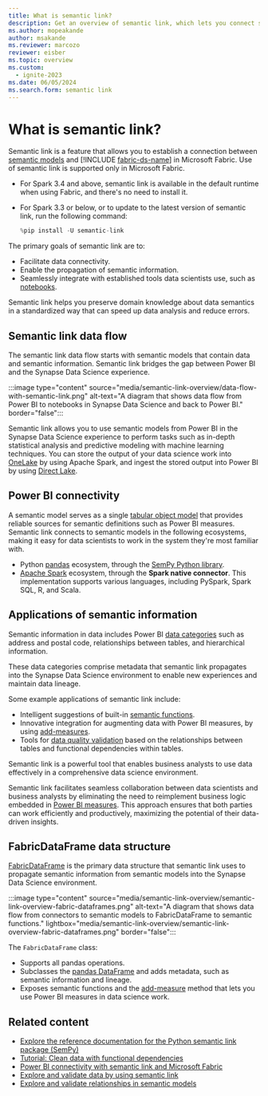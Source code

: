 ```yaml
---
title: What is semantic link?
description: Get an overview of semantic link, which lets you connect semantic models to Synapse Data Science in Microsoft Fabric.
ms.author: mopeakande
author: msakande
ms.reviewer: marcozo
reviewer: eisber
ms.topic: overview
ms.custom:
  - ignite-2023
ms.date: 06/05/2024
ms.search.form: semantic link
---
```


# What is semantic link?

Semantic link is a feature that allows you to establish a connection between [semantic models](/power-bi/connect-data/service-datasets-understand) and [!INCLUDE [fabric-ds-name](includes/fabric-ds-name.md)] in Microsoft Fabric.
Use of semantic link is supported only in Microsoft Fabric.

- For Spark 3.4 and above, semantic link is available in the default runtime when using Fabric, and there's no need to install it.
- For Spark 3.3 or below, or to update to the latest version of semantic link, run the following command:

  ```python
  %pip install -U semantic-link
  ```

The primary goals of semantic link are to:

- Facilitate data connectivity.
- Enable the propagation of semantic information.
- Seamlessly integrate with established tools data scientists use, such as [notebooks](../data-engineering/how-to-use-notebook.md).

Semantic link helps you preserve domain knowledge about data semantics in a standardized way that can speed up data analysis and reduce errors.

## Semantic link data flow

The semantic link data flow starts with semantic models that contain data and semantic information. Semantic link bridges the gap between Power BI and the Synapse Data Science experience.

:::image type="content" source="media/semantic-link-overview/data-flow-with-semantic-link.png" alt-text="A diagram that shows data flow from Power BI to notebooks in Synapse Data Science and back to Power BI." border="false":::

Semantic link allows you to use semantic models from Power BI in the Synapse Data Science experience to perform tasks such as in-depth statistical analysis and predictive modeling with machine learning techniques. You can store the output of your data science work into [OneLake](../onelake/onelake-overview.md) by using Apache Spark, and ingest the stored output into Power BI by using [Direct Lake](../fundamentals/direct-lake-overview.md).

## Power BI connectivity

A semantic model serves as a single [tabular object model](/analysis-services/tom/introduction-to-the-tabular-object-model-tom-in-analysis-services-amo) that provides reliable sources for semantic definitions such as Power BI measures. Semantic link connects to semantic models in the following ecosystems, making it easy for data scientists to work in the system they're most familiar with.

- Python [pandas](https://pandas.pydata.org/) ecosystem, through the [SemPy Python library](/python/api/semantic-link-sempy/).
- [Apache Spark](https://spark.apache.org/) ecosystem, through the **Spark native connector**. This implementation supports various languages, including PySpark, Spark SQL, R, and Scala.

## Applications of semantic information

Semantic information in data includes Power BI [data categories](/power-bi/transform-model/desktop-data-categorization) such as address and postal code, relationships between tables, and hierarchical information.

These data categories comprise metadata that semantic link propagates into the Synapse Data Science environment to enable new experiences and maintain data lineage.

Some example applications of semantic link include:

- Intelligent suggestions of built-in [semantic functions](semantic-link-semantic-functions.md).
- Innovative integration for augmenting data with Power BI measures, by using [add-measures](semantic-link-power-bi.md#data-augmentation-with-power-bi-measures).
- Tools for [data quality validation](semantic-link-validate-data.md) based on the relationships between tables and functional dependencies within tables.

Semantic link is a powerful tool that enables business analysts to use data effectively in a comprehensive data science environment.

Semantic link facilitates seamless collaboration between data scientists and business analysts by eliminating the need to reimplement business logic embedded in [Power BI measures](/power-bi/transform-model/desktop-measures#understanding-measures). This approach ensures that both parties can work efficiently and productively, maximizing the potential of their data-driven insights.

## FabricDataFrame data structure

[FabricDataFrame](/python/api/semantic-link-sempy/sempy.fabric.fabricdataframe) is the primary data structure that semantic link uses to propagate semantic information from semantic models into the Synapse Data Science environment.

:::image type="content" source="media/semantic-link-overview/semantic-link-overview-fabric-dataframes.png" alt-text="A diagram that shows data flow from connectors to semantic models to FabricDataFrame to semantic functions." lightbox="media/semantic-link-overview/semantic-link-overview-fabric-dataframes.png" border="false":::

The `FabricDataFrame` class:

- Supports all pandas operations.
- Subclasses the [pandas DataFrame](https://pandas.pydata.org/pandas-docs/stable/reference/api/pandas.DataFrame.html) and adds metadata, such as semantic information and lineage.
- Exposes semantic functions and the [add-measure](semantic-link-power-bi.md#data-augmentation-with-power-bi-measures) method that lets you use Power BI measures in data science work.

## Related content

- [Explore the reference documentation for the Python semantic link package (SemPy)](/python/api/semantic-link/overview-semantic-link/)
- [Tutorial: Clean data with functional dependencies](tutorial-data-cleaning-functional-dependencies.md)
- [Power BI connectivity with semantic link and Microsoft Fabric](semantic-link-power-bi.md)
- [Explore and validate data by using semantic link](semantic-link-validate-data.md)
- [Explore and validate relationships in semantic models](semantic-link-validate-relationship.md)
